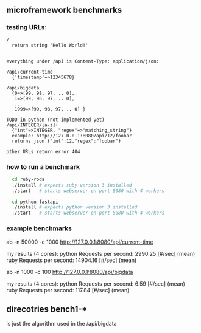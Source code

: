 ## microframework benchmarks

### testing URLs:

```
/
  return string 'Hello World!'


everything under /api is Content-Type: application/json:

/api/current-time  
  {'timestamp'=>12345678}

/api/bigdata  
  {0=>[99, 98, 97, .. 0],  
   1=>[99, 98, 97, .. 0],  
   ..  
   1999=>[99, 98, 97, .. 0] }  

TODO in python (not implemented yet)  
/api/INTEGER/[a-z]+  
  {"int"=>INTEGER, "regex"=>"matching_string"}  
  example: http://127.0.0.1:8080/api/12/foobar  
  returns json {"int":12,"regex":"foobar"}  

other URLs return error 404
```

### how to run a benchmark

```bash
  cd ruby-roda  
  ./install # expects ruby version 3 installed  
  ./start   # starts webserver on port 8080 with 4 workers
```

```bash
  cd python-fastapi  
  ./install # expects python version 3 installed  
  ./start   # starts webserver on port 8080 with 4 workers
```

### example benchmarks

ab -n 50000 -c 1000 http://127.0.0.1:8080/api/current-time

my results (4 cores):
  python Requests per second:    2990.25 [#/sec] (mean)  
  ruby Requests per second:    14904.16 [#/sec] (mean)

ab -n 1000 -c 100 http://127.0.0.1:8080/api/bigdata

my results (4 cores):
  python Requests per second:    6.59 [#/sec] (mean)  
  ruby Requests per second:    117.84 [#/sec] (mean)


## direcotries bench1-*

is just the algorithm used in the /api/bigdata

